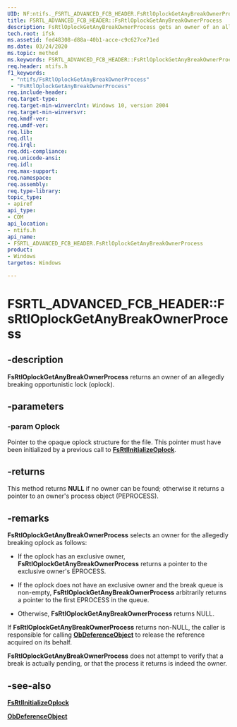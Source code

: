 ```yaml
---
UID: NF:ntifs._FSRTL_ADVANCED_FCB_HEADER.FsRtlOplockGetAnyBreakOwnerProcess
title: FSRTL_ADVANCED_FCB_HEADER::FsRtlOplockGetAnyBreakOwnerProcess
description: FsRtlOplockGetAnyBreakOwnerProcess gets an owner of an allegedly breaking oplock.
tech.root: ifsk
ms.assetid: fed48308-d88a-40b1-acce-c9c627ce71ed
ms.date: 03/24/2020
ms.topic: method
ms.keywords: FSRTL_ADVANCED_FCB_HEADER::FsRtlOplockGetAnyBreakOwnerProcess, FsRtlOplockGetAnyBreakOwnerProcess, FSRTL_ADVANCED_FCB_HEADER.FsRtlOplockGetAnyBreakOwnerProcess, FSRTL_ADVANCED_FCB_HEADER::FsRtlOplockGetAnyBreakOwnerProcess, FSRTL_ADVANCED_FCB_HEADER.FsRtlOplockGetAnyBreakOwnerProcess
req.header: ntifs.h
f1_keywords:
 - "ntifs/FsRtlOplockGetAnyBreakOwnerProcess"
 - "FsRtlOplockGetAnyBreakOwnerProcess"
req.include-header:
req.target-type:
req.target-min-winverclnt: Windows 10, version 2004
req.target-min-winversvr:
req.kmdf-ver:
req.umdf-ver:
req.lib:
req.dll:
req.irql: 
req.ddi-compliance:
req.unicode-ansi:
req.idl:
req.max-support:
req.namespace:
req.assembly:
req.type-library: 
topic_type: 
- apiref
api_type: 
- COM
api_location: 
- ntifs.h
api_name: 
- FSRTL_ADVANCED_FCB_HEADER.FsRtlOplockGetAnyBreakOwnerProcess
product: 
- Windows
targetos: Windows

---
```


# FSRTL_ADVANCED_FCB_HEADER::FsRtlOplockGetAnyBreakOwnerProcess

## -description

**FsRtlOplockGetAnyBreakOwnerProcess** returns an owner of an allegedly breaking opportunistic lock (oplock).

## -parameters

### -param Oplock

Pointer to the opaque oplock structure for the file. This pointer must have been initialized by a previous call to [**FsRtlInitializeOplock**](./nf-ntifs-_fsrtl_advanced_fcb_header-fsrtlinitializeoplock.md).

## -returns

This method returns **NULL** if no owner can be found; otherwise it returns a pointer to an owner's process object (PEPROCESS).

## -remarks

**FsRtlOplockGetAnyBreakOwnerProcess** selects an owner for the allegedly breaking oplock as follows:

- If the oplock has an exclusive owner, **FsRtlOplockGetAnyBreakOwnerProcess** returns a pointer to the exclusive owner's EPROCESS.

- If the oplock does not have an exclusive owner and the break queue is non-empty, **FsRtlOplockGetAnyBreakOwnerProcess** arbitrarily returns a pointer to the first EPROCESS in the queue.

- Otherwise, **FsRtlOplockGetAnyBreakOwnerProcess** returns NULL.

If **FsRtlOplockGetAnyBreakOwnerProcess** returns non-NULL, the caller is responsible for calling [**ObDeferenceObject**](../wdm/nf-wdm-obdereferenceobject.md) to release the reference acquired on its behalf.

**FsRtlOplockGetAnyBreakOwnerProcess** does not attempt to verify that a break is actually pending, or that the process it returns is indeed the owner.

## -see-also

[**FsRtlInitializeOplock**](./nf-ntifs-_fsrtl_advanced_fcb_header-fsrtlinitializeoplock.md)

[**ObDeferenceObject**](../wdm/nf-wdm-obdereferenceobject.md)